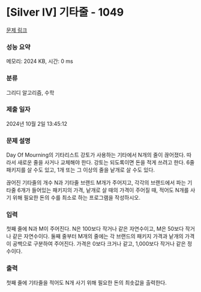 # [Silver IV] 기타줄 - 1049 

[문제 링크](https://www.acmicpc.net/problem/1049) 

### 성능 요약

메모리: 2024 KB, 시간: 0 ms

### 분류

그리디 알고리즘, 수학

### 제출 일자

2024년 10월 2일 13:45:12

### 문제 설명

<p>Day Of Mourning의 기타리스트 강토가 사용하는 기타에서 N개의 줄이 끊어졌다. 따라서 새로운 줄을 사거나 교체해야 한다. 강토는 되도록이면 돈을 적게 쓰려고 한다. 6줄 패키지를 살 수도 있고, 1개 또는 그 이상의 줄을 낱개로 살 수도 있다.</p>

<p>끊어진 기타줄의 개수 N과 기타줄 브랜드 M개가 주어지고, 각각의 브랜드에서 파는 기타줄 6개가 들어있는 패키지의 가격, 낱개로 살 때의 가격이 주어질 때, 적어도 N개를 사기 위해 필요한 돈의 수를 최소로 하는 프로그램을 작성하시오.</p>

### 입력 

 <p>첫째 줄에 N과 M이 주어진다. N은 100보다 작거나 같은 자연수이고, M은 50보다 작거나 같은 자연수이다. 둘째 줄부터 M개의 줄에는 각 브랜드의 패키지 가격과 낱개의 가격이 공백으로 구분하여 주어진다. 가격은 0보다 크거나 같고, 1,000보다 작거나 같은 정수이다.</p>

### 출력 

 <p>첫째 줄에 기타줄을 적어도 N개 사기 위해 필요한 돈의 최솟값을 출력한다.</p>

